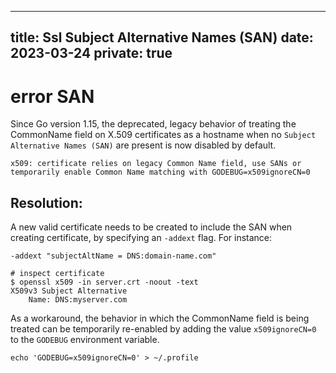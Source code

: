 
---
title: Ssl Subject Alternative Names (SAN)
date: 2023-03-24
private: true
---
# error SAN
Since Go version 1.15, the deprecated, legacy behavior of treating the CommonName field on X.509 certificates as a hostname when no `Subject Alternative Names (SAN)` are present is now disabled by default. 

    x509: certificate relies on legacy Common Name field, use SANs or temporarily enable Common Name matching with GODEBUG=x509ignoreCN=0


## Resolution:
A new valid certificate needs to be created to include the SAN when creating certificate, by specifying an `-addext` flag. For instance:

    -addext "subjectAltName = DNS:domain-name.com"

    # inspect certificate
    $ openssl x509 -in server.crt -noout -text
    X509v3 Subject Alternative
        Name: DNS:myserver.com


As a workaround, the behavior in which the CommonName field is being treated can be temporarily re-enabled by adding the value `x509ignoreCN=0` to the `GODEBUG` environment variable. 

    echo 'GODEBUG=x509ignoreCN=0' > ~/.profile
